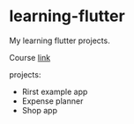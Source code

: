 # learning-flutter
My learning flutter projects.

Course [link](https://www.udemy.com/course/learn-flutter-dart-to-build-ios-android-apps/?couponCode=D_1121)

projects: 
- Rirst example app
- Expense planner
- Shop app
